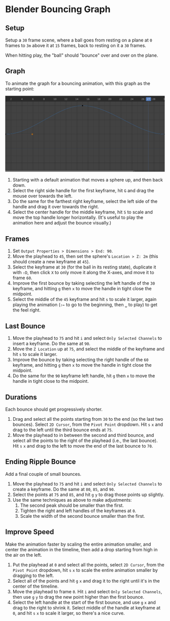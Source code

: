 # Blender Bouncing Graph

## Setup

Setup a `30` frame scene, where a ball goes from resting on a plane at `0` frames to `3m` above it at `15` frames, back to resting on it a `30` frames.

When hitting play, the "ball" should "bounce" over and over on the plane.

## Graph

To animate the graph for a bouncing animation, with this graph as the starting point:

![Bouncing Graph](assets/blender-bouncing-graph-curve.png)

1. Starting with a default animation that moves a sphere up, and then back down.
2. Select the right side handle for the first keyframe, hit `G` and drag the mouse over towards the left.
3. Do the same for the farthest right keyframe, select the left side of the handle and drag it over towards the right.
4. Select the center handle for the middle keyframe, hit `S` to scale and move the top handle longer horizontally. (It's useful to play the animation here and adjust the bounce visually.)

## Frames

1. Set `Output Properties > Dimensions > End: 90`.
2. Move the playhead to `45`, then set the sphere's `Location > Z: 2m` (this should create a new keyframe at `45`).
3. Select the keyframe at `30` (for the ball in its resting state), duplicate it with `⇧D`, then click `X` to only move it along the X-axes, and move it to frame `60`.
4. Improve the first bounce by taking selecting the left handle of the `30` keyframe, and hitting `g` then `x` to move the handle in tight close the midpoint.
5. Select the middle of the `45` keyframe and hit `s` to scale it larger, again playing the animation (`⇧←` to go to the beginning, then `␣` to play) to get the feel right.

## Last Bounce

1. Move the playhead to `75` and hit `i` and select `Only Selected Channels` to insert a keyframe. Do the same at `90`.
2. Move the `Z Location` up at `75`, and select the middle of the keyframe and hit `s` to scale it larger. 
3. Improve the bounce by taking selecting the right handle of the `60` keyframe, and hitting `g` then `x` to move the handle in tight close the midpoint.
4. Do the same for the `90` keyframe left handle, hit `g` then `x` to move the handle in tight close to the midpoint.

## Durations

Each bounce should get progressively shorter.

1. Drag and select all the points starting from `30` to the end (so the last two bounces). Select `2D Cursor`, from the `Pivot Point` dropdown. Hit `s` `x` and drag to the left until the third bounce ends at `75`.
2. Move the playhead to in between the second and third bounce, and select all the points to the right of the playhead (i.e., the last bounce). Hit `s` `x` and drag to the left to move the end of the last bounce to `70`.

## Ending Ripple Bounce

Add a final couple of small bounces.

1. Move the playhead to `75` and hit `i` and select `Only Selected Channels` to create a keyframe. Do the same at `80`, `85`, and `90`.
2. Select the points at `75` and `85`, and hit `g` `y` to drag those points up slightly.
3. Use the same techniques as above to make adjustments:
    1. The second peak should be smaller than the first.
    2. Tighten the right and left handles of the keyframes at `0`.
    3. Scale the width of the second bounce smaller than the first.

## Improve Speed

Make the animation faster by scaling the entire animation smaller, and center the animation in the timeline, then add a drop starting from high in the air on the left.

1. Put the playhead at `0` and select all the points, select `2D Cursor`, from the `Pivot Point` dropdown, hit `s` `x` to scale the entire animation smaller by dragging to the left.
2. Select all of the points and hit `g` `x` and drag it to the right until it's in the center of the timeline.
3. Move the playhead to frame `0`. Hit `i` and select `Only Selected Channels`, then use `g` `y` to drag the new point higher than the first bounce.
4. Select the left handle at the start of the first bounce, and use `g` `x` and drag to the right to shrink it. Select middle of the handle at keyframe at `0`, and hit `s` `x` to scale it larger, so there's a nice curve.